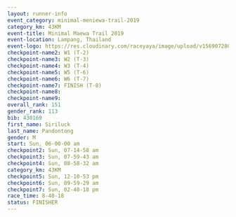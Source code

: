```yaml
---
layout: runner-info 
event_category: minimal-meniewa-trail-2019 
category_km: 43KM
event-title: Minimal Maewa Trail 2019 
event-location: Lampang, Thailand 
event-logo: https://res.cloudinary.com/raceyaya/image/upload/v1569072805/logo/minimal-trail_ktnvsp.jpg 
checkpoint-name2: W1 (T-2) 
checkpoint-name3: W2 (T-3) 
checkpoint-name4: W3 (T-4) 
checkpoint-name5: W5 (T-6) 
checkpoint-name6: W6 (T-7) 
checkpoint-name7: FINISH (T-8) 
checkpoint-name8: 
checkpoint-name9: 
overall_rank: 151
gender_rank: 113
bib: 430169
first_name: Siriluck
last_name: Pandontong
gender: M
start: Sun, 06-00-00 am
checkpoint2: Sun, 07-14-58 am
checkpoint3: Sun, 07-59-43 am
checkpoint4: Sun, 08-58-32 am
category_km: 43KM
checkpoint5: Sun, 12-10-53 pm
checkpoint6: Sun, 09-59-29 am
checkpoint7: Sun, 02-40-18 pm
race_time: 8-40-18
status: FINISHER
---
```

